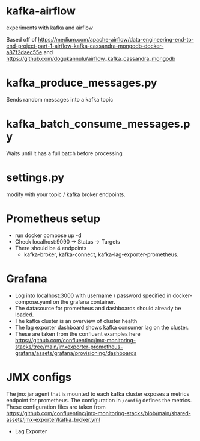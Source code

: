 # kafka-airflow
experiments with kafka and airflow

Based off of https://medium.com/apache-airflow/data-engineering-end-to-end-project-part-1-airflow-kafka-cassandra-mongodb-docker-a87f2daec55e and 
https://github.com/dogukannulu/airflow_kafka_cassandra_mongodb

# kafka_produce_messages.py
Sends random messages into a kafka topic

# kafka_batch_consume_messages.py
Waits until it has a full batch before processing

# settings.py 
modify with your topic / kafka broker endpoints.


# Prometheus setup

* run docker compose up -d
* Check localhost:9090 -> Status -> Targets
* There should be 4 endpoints
  * kafka-broker, kafka-connect, kafka-lag-exporter-prometheus.
  
# Grafana
* Log into localhost:3000 with username / password specified in docker-compose.yaml on the grafana container.
* The datasource for prometheus and dashboards should already be loaded.
* The kafka cluster is an overview of cluster health
* The lag exporter dashboard shows kafka consumer lag on the cluster.
* These are taken from the confluent examples here https://github.com/confluentinc/jmx-monitoring-stacks/tree/main/jmxexporter-prometheus-grafana/assets/grafana/provisioning/dashboards


# JMX configs

The jmx jar agent that is mounted to each kafka cluster exposes a metrics endpoint for prometheus. The configuration in `/config` defines the metrics. These configuration files are taken from https://github.com/confluentinc/jmx-monitoring-stacks/blob/main/shared-assets/jmx-exporter/kafka_broker.yml

* Lag Exporter